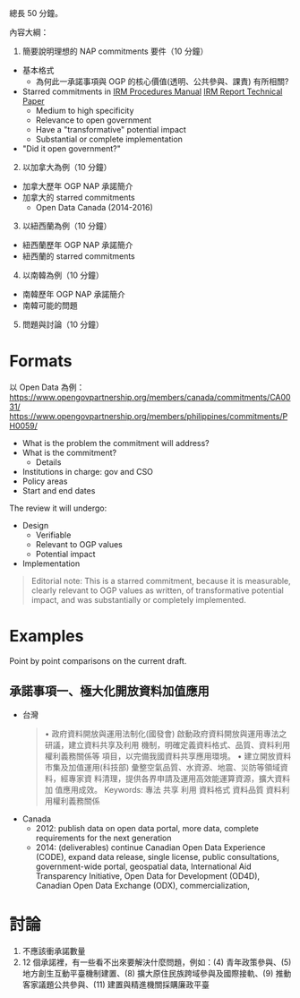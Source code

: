 
總長 50 分鐘。

內容大綱：

1. 簡要說明理想的 NAP commitments 要件（10 分鐘）
  * 基本格式
    * 為何此一承諾事項與 OGP 的核心價值(透明、公共參與、課責) 有所相關?
  * Starred commitments in [IRM Procedures Manual](https://www.opengovpartnership.org/documents/irm-procedures-manual/) [IRM Report Technical Paper](https://www.opengovpartnership.org/wp-content/uploads/2019/07/IRM-Report_Technical-Paper_20161130_web.pdf)
    * Medium to high specificity
    * Relevance to open government
    * Have a "transformative" potential impact
    * Substantial or complete implementation
  * "Did it open government?"
2. 以加拿大為例（10 分鐘）
  * 加拿大歷年 OGP NAP 承諾簡介
  * 加拿大的 starred commitments
    * Open Data Canada (2014-2016)
3. 以紐西蘭為例（10 分鐘）
  * 紐西蘭歷年 OGP NAP 承諾簡介
  * 紐西蘭的 starred commitments
4. 以南韓為例（10 分鐘）
  * 南韓歷年 OGP NAP 承諾簡介
  * 南韓可能的問題
5. 問題與討論（10 分鐘）

# Formats

以 Open Data 為例：
https://www.opengovpartnership.org/members/canada/commitments/CA0031/
https://www.opengovpartnership.org/members/philippines/commitments/PH0059/

* What is the problem the commitment will address?
* What is the commitment?
  * Details
* Institutions in charge: gov and CSO
* Policy areas
* Start and end dates

The review it will undergo:

* Design
  * Verifiable
  * Relevant to OGP values
  * Potential impact
* Implementation

> Editorial note: This is a starred commitment, because it is measurable, clearly relevant to OGP values as written, of transformative potential impact, and was substantially or completely implemented.

# Examples

Point by point comparisons on the current draft.

## 承諾事項一、極大化開放資料加值應用

* 台灣
  > • 政府資料開放與運用法制化(國發會) 啟動政府資料開放與運用專法之研議，建立資料共享及利用 機制，明確定義資料格式、品質、資料利用權利義務關係等 項目，以完備我國資料共享應用環境。
  > • 建立開放資料市集及加值運用(科技部) 彙整空氣品質、水資源、地震、災防等領域資料，經專家資 料清理，提供各界申請及運用高效能運算資源，擴大資料加 值應用成效。
  Keywords: 專法 共享 利用 資料格式 資料品質 資料利用權利義務關係
* Canada
  * 2012: publish data on open data portal, more data, complete requirements for the next generation
  * 2014: (deliverables) continue Canadian Open Data Experience (CODE), expand data release, single license, public consultations, government-wide portal, geospatial data, International Aid Transparency Initiative, Open Data for Development (OD4D), Canadian Open Data Exchange (ODX), commercialization,

# 討論

1. 不應該衝承諾數量
  1. 12 個承諾裡，有一些看不出來要解決什麼問題，例如：(4) 青年政策參與、(5) 地方創生互動平臺機制建置、(8) 擴大原住民族跨域參與及國際接軌、(9) 推動客家議題公共參與、(11) 建置與精進機關採購廉政平臺

